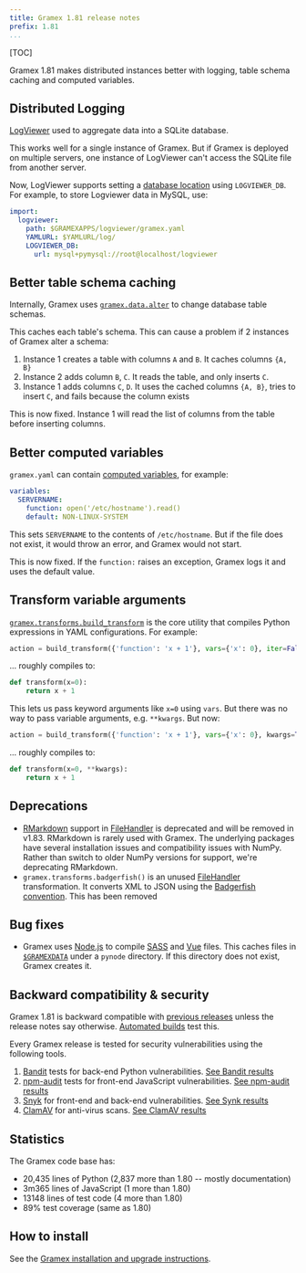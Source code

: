 ```yaml
---
title: Gramex 1.81 release notes
prefix: 1.81
...
```


[TOC]

Gramex 1.81 makes distributed instances better with logging, table schema caching and computed variables.

## Distributed Logging

[LogViewer](../../logviewer/) used to aggregate data into a SQLite database.

This works well for a single instance of Gramex. But if Gramex is deployed on multiple servers, one instance of LogViewer can't access the SQLite file from another server.

Now, LogViewer supports setting a [database location](../../logviewer/#logviewer-database-location) using `LOGVIEWER_DB`. For example, to store Logviewer data in MySQL, use:

```yaml
import:
  logviewer:
    path: $GRAMEXAPPS/logviewer/gramex.yaml
    YAMLURL: $YAMLURL/log/
    LOGVIEWER_DB:
      url: mysql+pymysql://root@localhost/logviewer
```

## Better table schema caching

Internally, Gramex uses [`gramex.data.alter`](https://gramener.com/gramex/guide/api/data/#gramex.data.alter) to change database table schemas.

This caches each table's schema. This can cause a problem if 2 instances of Gramex alter a schema:

1. Instance 1 creates a table with columns `A` and `B`. It caches columns `{A, B}`
2. Instance 2 adds column `B`, `C`. It reads the table, and only inserts `C`.
3. Instance 1 adds columns `C`, `D`. It uses the cached columns `{A, B}`, tries to insert `C`, and fails because the column exists

This is now fixed. Instance 1 will read the list of columns from the table before inserting columns.


## Better computed variables

`gramex.yaml` can contain [computed variables](../../config/#computed-variables), for example:

```yaml
variables:
  SERVERNAME:
    function: open('/etc/hostname').read()
    default: NON-LINUX-SYSTEM
```

This sets `SERVERNAME` to the contents of `/etc/hostname`. But if the file does not exist, it would throw an error, and Gramex would not start.

This is now fixed. If the `function:` raises an exception, Gramex logs it and uses the default value.


## Transform variable arguments

[`gramex.transforms.build_transform`](../../api/transforms/#gramex.transforms.build_transform)
is the core utility that compiles Python expressions in YAML configurations. For example:

```python
action = build_transform({'function': 'x + 1'}, vars={'x': 0}, iter=False)
```

... roughly compiles to:

```python
def transform(x=0):
    return x + 1
```

This lets us pass keyword arguments like `x=0` using `vars`. But there was no way to pass variable arguments, e.g. `**kwargs`. But now:

```python
action = build_transform({'function': 'x + 1'}, vars={'x': 0}, kwargs=True, iter=False)
```

... roughly compiles to:


```python
def transform(x=0, **kwargs):
    return x + 1
```


## Deprecations

- [RMarkdown](../../r/#rmarkdown) support in [FileHandler](../../filehandler/) is deprecated and will be removed in v1.83.
  RMarkdown is rarely used with Gramex. The underlying packages have several installation issues and compatibility issues with NumPy. Rather than switch to older NumPy versions for support, we're deprecating RMarkdown.
- `gramex.transforms.badgerfish()` is an unused [FileHandler](../../filehandler/) transformation. It converts XML to JSON using the [Badgerfish convention](https://badgerfish.ning.com/). This has been removed

## Bug fixes

- Gramex uses [Node.js](../../node/) to compile [SASS](../../filehandler/#sass) and [Vue](../../filehandler/#vue) files.
  This caches files in [`$GRAMEXDATA`](../../config/#predefined-variables) under a `pynode` directory.
  If this directory does not exist, Gramex creates it.


## Backward compatibility & security

Gramex 1.81 is backward compatible with [previous releases](../) unless the release notes say otherwise.
[Automated builds](https://travis-ci.com/github/gramener/gramex/builds) test this.

Every Gramex release is tested for security vulnerabilities using the following tools.

1. [Bandit](https://bandit.readthedocs.io/) tests for back-end Python vulnerabilities.
   [See Bandit results](https://github.com/gramener/gramex/blob/master/reports/bandit.txt)
2. [npm-audit](https://docs.npmjs.com/cli/v6/commands/npm-audit) tests for front-end JavaScript vulnerabilities.
   [See npm-audit results](https://github.com/gramener/gramex/blob/master/reports/npm-audit.txt)
3. [Snyk](https://snyk.io/) for front-end and back-end vulnerabilities.
   [See Synk results](https://github.com/gramener/gramex/blob/master/reports/snyk.txt)
4. [ClamAV](https://www.clamav.net/) for anti-virus scans.
   [See ClamAV results](https://github.com/gramener/gramex/blob/master/reports/clamav.txt)

## Statistics

The Gramex code base has:

- 20,435 lines of Python (2,837 more than 1.80 -- mostly documentation)
- 3m365 lines of JavaScript (1 more than 1.80)
- 13148 lines of test code (4 more than 1.80)
- 89% test coverage (same as 1.80)

## How to install

See the [Gramex installation and upgrade instructions](../../install/).
